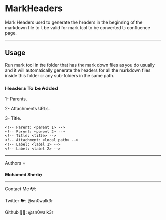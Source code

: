 # MarkHeaders

Mark Headers used to generate the headers in the beginning of the markdown file to it be valid for mark tool to be converted to confluence page.


---
## Usage
Run mark tool in the folder that has the mark down files as you do usually and it will automatically generate the headers for all the markdown files inside this folder or any sub-folders in the same path.


### Headers To be Added
1- Parents.

2-  Attachments URLs.

3- Title.

```
<!-- Parent: <parent 1> -->
<!-- Parent: <parent 2> -->
<!-- Title: <title> -->
<!-- Attachment: <local path> -->
<!-- Label: <label 1> -->
<!-- Label: <label 2> -->
```

---
 Authors ⭐

**Mohamed Sherby**

---
Contact Me 📭:

Twitter 🐦: @sn0walk3r

Github  👨‍🚀: @sn0walk3r


